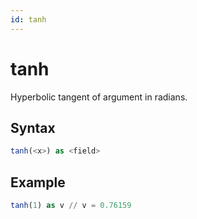 ```yaml
---
id: tanh
---
```


# tanh

Hyperbolic tangent of argument in radians.

## Syntax

```sql
tanh(<x>) as <field>
```

## Example

```sql
tanh(1) as v // v = 0.76159
```
